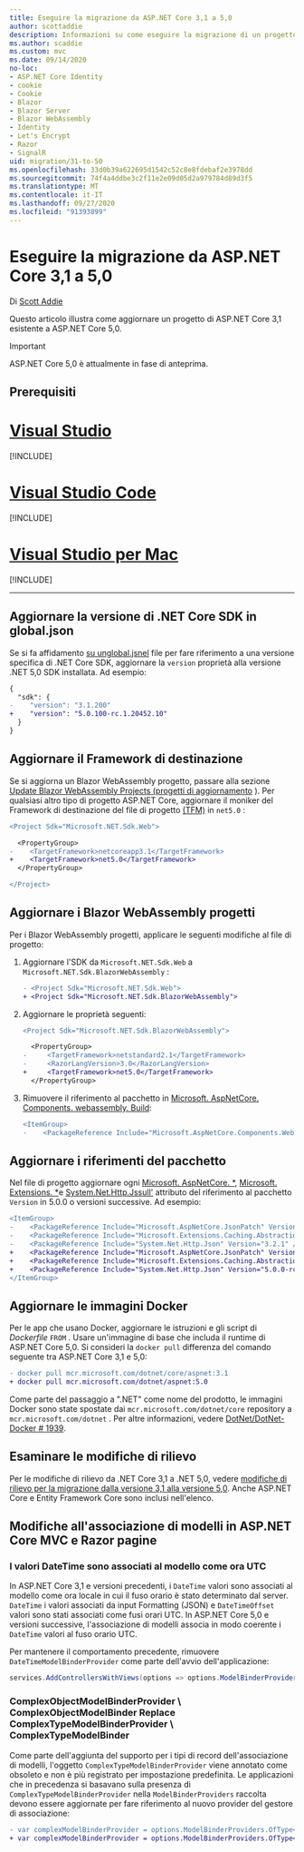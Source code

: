 ```yaml
---
title: Eseguire la migrazione da ASP.NET Core 3,1 a 5,0
author: scottaddie
description: Informazioni su come eseguire la migrazione di un progetto ASP.NET Core 3,1 ASP.NET Core 5,0.
ms.author: scaddie
ms.custom: mvc
ms.date: 09/14/2020
no-loc:
- ASP.NET Core Identity
- cookie
- Cookie
- Blazor
- Blazor Server
- Blazor WebAssembly
- Identity
- Let's Encrypt
- Razor
- SignalR
uid: migration/31-to-50
ms.openlocfilehash: 33d0b39a622695d1542c52c8e8fdebaf2e3978dd
ms.sourcegitcommit: 74f4a4ddbe3c2f11e2e09d05d2a979784d89d3f5
ms.translationtype: MT
ms.contentlocale: it-IT
ms.lasthandoff: 09/27/2020
ms.locfileid: "91393899"
---
```

# <a name="migrate-from-aspnet-core-31-to-50"></a>Eseguire la migrazione da ASP.NET Core 3,1 a 5,0

Di [Scott Addie](https://github.com/scottaddie)

Questo articolo illustra come aggiornare un progetto di ASP.NET Core 3,1 esistente a ASP.NET Core 5,0.

> [!IMPORTANT]
> ASP.NET Core 5,0 è attualmente in fase di anteprima.

## <a name="prerequisites"></a>Prerequisiti

# <a name="visual-studio"></a>[Visual Studio](#tab/visual-studio)

[!INCLUDE[](~/includes/net-core-prereqs-vs-5.0.md)]

# <a name="visual-studio-code"></a>[Visual Studio Code](#tab/visual-studio-code)

[!INCLUDE[](~/includes/net-core-prereqs-vsc-5.0.md)]

# <a name="visual-studio-for-mac"></a>[Visual Studio per Mac](#tab/visual-studio-mac)

[!INCLUDE[](~/includes/net-core-prereqs-mac-5.0.md)]

---

## <a name="update-net-core-sdk-version-in-globaljson"></a>Aggiornare la versione di .NET Core SDK in global.json

Se si fa affidamento [ su unglobal.jsnel](/dotnet/core/tools/global-json) file per fare riferimento a una versione specifica di .NET Core SDK, aggiornare la `version` proprietà alla versione .NET 5,0 SDK installata. Ad esempio:

```diff
{
  "sdk": {
-    "version": "3.1.200"
+    "version": "5.0.100-rc.1.20452.10"
  }
}
```

## <a name="update-the-target-framework"></a>Aggiornare il Framework di destinazione

Se si aggiorna un Blazor WebAssembly progetto, passare alla sezione [Update Blazor WebAssembly Projects (progetti di aggiornamento](#update-blazor-webassembly-projects) ). Per qualsiasi altro tipo di progetto ASP.NET Core, aggiornare il moniker del Framework di destinazione del file di progetto [(TFM)](/dotnet/standard/frameworks) in `net5.0` :

```diff
<Project Sdk="Microsoft.NET.Sdk.Web">

  <PropertyGroup>
-    <TargetFramework>netcoreapp3.1</TargetFramework>
+    <TargetFramework>net5.0</TargetFramework>
  </PropertyGroup>

</Project>
```

## <a name="update-no-locblazor-webassembly-projects"></a>Aggiornare i Blazor WebAssembly progetti

Per i Blazor WebAssembly progetti, applicare le seguenti modifiche al file di progetto:

1. Aggiornare l'SDK da `Microsoft.NET.Sdk.Web` a `Microsoft.NET.Sdk.BlazorWebAssembly` :

    ```diff
    - <Project Sdk="Microsoft.NET.Sdk.Web">
    + <Project Sdk="Microsoft.NET.Sdk.BlazorWebAssembly">
    ```

1. Aggiornare le proprietà seguenti:

    ```diff
    <Project Sdk="Microsoft.NET.Sdk.BlazorWebAssembly">
    
      <PropertyGroup>
    -     <TargetFramework>netstandard2.1</TargetFramework>
    -     <RazorLangVersion>3.0</RazorLangVersion>
    +     <TargetFramework>net5.0</TargetFramework>
      </PropertyGroup>
    ```

1. Rimuovere il riferimento al pacchetto in [Microsoft. AspNetCore. Components. webassembly. Build](https://www.nuget.org/packages/Microsoft.AspNetCore.Components.WebAssembly.Build):

    ```diff
    <ItemGroup>
    -    <PackageReference Include="Microsoft.AspNetCore.Components.WebAssembly.Build" Version="3.2.1" PrivateAssets="all" />
    ```

## <a name="update-package-references"></a>Aggiornare i riferimenti del pacchetto

Nel file di progetto aggiornare ogni [Microsoft. AspNetCore. *](https://www.nuget.org/packages?q=Microsoft.AspNetCore.*), [Microsoft. Extensions. *](https://www.nuget.org/packages?q=Microsoft.Extensions.*)e [System.Net.Http.Jssull'](https://www.nuget.org/packages/System.Net.Http.Json) attributo del riferimento al pacchetto `Version` in 5.0.0 o versioni successive. Ad esempio:

```diff
<ItemGroup>
-    <PackageReference Include="Microsoft.AspNetCore.JsonPatch" Version="3.1.6" />
-    <PackageReference Include="Microsoft.Extensions.Caching.Abstractions" Version="3.1.6" />
-    <PackageReference Include="System.Net.Http.Json" Version="3.2.1" />
+    <PackageReference Include="Microsoft.AspNetCore.JsonPatch" Version="5.0.0-rc.1.*" />
+    <PackageReference Include="Microsoft.Extensions.Caching.Abstractions" Version="5.0.0-rc.1.*" />
+    <PackageReference Include="System.Net.Http.Json" Version="5.0.0-rc.1.*" />
</ItemGroup>
```

## <a name="update-docker-images"></a>Aggiornare le immagini Docker

Per le app che usano Docker, aggiornare le istruzioni e gli script di *Dockerfile* `FROM` . Usare un'immagine di base che includa il runtime di ASP.NET Core 5,0. Si consideri la `docker pull` differenza del comando seguente tra ASP.NET Core 3,1 e 5,0:

```diff
- docker pull mcr.microsoft.com/dotnet/core/aspnet:3.1
+ docker pull mcr.microsoft.com/dotnet/aspnet:5.0
```

Come parte del passaggio a ".NET" come nome del prodotto, le immagini Docker sono state spostate dai `mcr.microsoft.com/dotnet/core` repository a `mcr.microsoft.com/dotnet` . Per altre informazioni, vedere [DotNet/DotNet-Docker # 1939](https://github.com/dotnet/dotnet-docker/issues/1939).

## <a name="review-breaking-changes"></a>Esaminare le modifiche di rilievo

Per le modifiche di rilievo da .NET Core 3,1 a .NET 5,0, vedere [modifiche di rilievo per la migrazione dalla versione 3,1 alla versione 5,0](/dotnet/core/compatibility/3.1-5.0). Anche ASP.NET Core e Entity Framework Core sono inclusi nell'elenco.

## <a name="changes-to-model-binding-in-aspnet-core-mvc-and-no-locrazor-pages"></a>Modifiche all'associazione di modelli in ASP.NET Core MVC e Razor pagine

### <a name="datetime-values-are-model-bound-as-utc-times"></a>I valori DateTime sono associati al modello come ora UTC

In ASP.NET Core 3,1 e versioni precedenti, i `DateTime` valori sono associati al modello come ora locale in cui il fuso orario è stato determinato dal server. `DateTime` i valori associati da input Formatting (JSON) e `DateTimeOffset` valori sono stati associati come fusi orari UTC. In ASP.NET Core 5,0 e versioni successive, l'associazione di modelli associa in modo coerente i `DateTime` valori al fuso orario UTC.

Per mantenere il comportamento precedente, rimuovere `DateTimeModelBinderProvider` come parte dell'avvio dell'applicazione:

```csharp
services.AddControllersWithViews(options => options.ModelBinderProviders.RemoveType<DateTimeModelBinderProvider>());
```

### <a name="complexobjectmodelbinderprovider--complexobjectmodelbinder-replace-complextypemodelbinderprovider--complextypemodelbinder"></a>ComplexObjectModelBinderProvider \ ComplexObjectModelBinder Replace ComplexTypeModelBinderProvider \ ComplexTypeModelBinder 

Come parte dell'aggiunta del supporto per i tipi di record dell'associazione di modelli, l'oggetto `ComplexTypeModelBinderProvider` viene annotato come obsoleto e non è più registrato per impostazione predefinita. Le applicazioni che in precedenza si basavano sulla presenza di `ComplexTypeModelBinderProvider` nella `ModelBinderProviders` raccolta devono essere aggiornate per fare riferimento al nuovo provider del gestore di associazione:

```diff
- var complexModelBinderProvider = options.ModelBinderProviders.OfType<ComplexTypeModelBinderProvider>();
+ var complexModelBinderProvider = options.ModelBinderProviders.OfType<ComplexObjectModelBinderProvider>();
```
